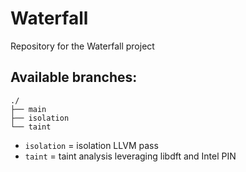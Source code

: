 # Waterfall
Repository for the Waterfall project

## Available branches:

```
./
├── main
├── isolation
└── taint
```
- `isolation` = isolation LLVM pass
- `taint` = taint analysis leveraging libdft and Intel PIN